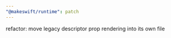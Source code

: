 ```yaml
---
"@makeswift/runtime": patch
---
```


refactor: move legacy descriptor prop rendering into its own file

